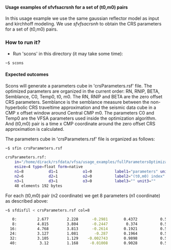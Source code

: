 #### Usage examples of sfvfsacrsnh for a set of (t0,m0) pairs

In this usage example we use the same gaussian reflector model as input and kirchhoff modeling. We use _sfvfsacrsnh_ to obtain the CRS parameters for a set of (t0,m0) pairs.

### How to run it?

- Run 'scons' in this directory (it may take some time):

```sh
~$ scons
```

#### Expected outcomes

Scons will generate a parameters cube in 'crsParameters.rsf' file. The optimized parameters
are organized in the current order: RN, RNIP, BETA, Semblance, C0, Temp0, t0, m0.
The RN, RNIP and BETA are the zero offset CRS parameters. Semblance is the semblance measure
between the non-hyperbolic CRS traveltime approximation and the seismic data cube in a CMP x
offset window around Central CMP m0. The parameters C0 and Temp0 are the VFSA parameters used
inside the optimization algorithm. And (t0,m0) pair is a time x CMP coordinate around the 
zero offset CRS approximation is calculated.

The parameters cube in 'crsParameters.rsf' file is organized as follows:

```sh
~$ sfin crsParameters.rsf

crsParameters.rsf:
    in="/home/dirack/rsfdata/vfsa/usage_examples/fullParametersOptimization/crsParameters.rsf@"
    esize=4 type=float form=native 
    n1=8           d1=1           o1=0          label1="parameters" unit1="" 
    n2=6           d2=1           o2=0          label2="(t0,m0) index" unit2="" 
    n3=1           d3=1           o3=0          label3="" unit3="" 
	48 elements 192 bytes
```

For each (t0,m0) pair (n2 coordinate) we get 8 parameters (n1 coordinate) as described above:

```sh
~$ sfdisfil < crsParameters.rsf col=8

   0:         2.677        2.228      -0.2981       0.4372          0.5           10          1.1            3
   8:         4.815        3.804      -0.2447        0.374          0.5           10          1.2            3
  16:         4.768        3.813      -0.2614       0.1921          0.5           10          1.1            4
  24:         3.127        1.081       -0.287       0.1964          0.5           10          1.2            4
  32:         3.105        1.129    -0.002743       0.9898          0.5           10          1.1            5
  40:          3.12        1.168     -0.01008       0.9028          0.5           10          1.2            5
```
